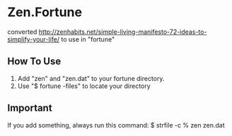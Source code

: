 Zen.Fortune
===========

converted http://zenhabits.net/simple-living-manifesto-72-ideas-to-simplify-your-life/ to use in "fortune"

How To Use
----------

1. Add "zen" and "zen.dat" to your fortune directory.
2. Use "$ fortune -files" to locate your directory

Important
---------

If you add something, always run this command:
$ strfile -c % zen zen.dat

